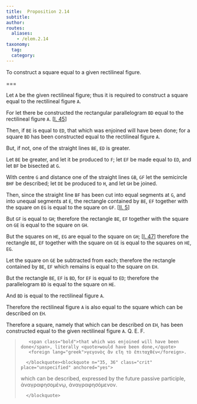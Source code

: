 ```yaml
---
title:  Proposition 2.14
subtitle:
author:
routes:
  aliases:
    - /elem.2.14
taxonomy:
  tag:
  category:
---
```


To construct a square equal to a given rectilineal figure.

===

Let `A` be the given rectilineal figure; thus it is required to construct a square equal to the rectilineal figure `A`.
<!-- <lb n="5"/> -->

For let there be constructed the rectangular parallelogram `BD` equal to the rectilineal figure `A`. [<a href="/elem.1.45">I. 45</a>]

Then, if `BE` is equal to `ED`, that which was enjoined will have been done; for a square `BD` has been constructed equal to the rectilineal figure `A`. <lb n="10"/>

But, if not, one of the straight lines `BE`, `ED` is greater.

Let `BE` be greater, and let it be produced to `F`; let `EF` be made equal to `ED`, and let `BF` be bisected at `G`.

With centre `G` and distance one of the straight lines `GB`, `GF` let the semicircle `BHF` be described; let `DE` be produced <lb n="15"/>to `H`, and let `GH` be joined.

Then, since the straight line `BF` has been cut into equal segments at `G`, and into unequal segments at `E`, <span class="center">the rectangle contained by `BE`, `EF` together with the square on `EG` is equal to the square on `GF`. [<a href="/elem.2.5">II. 5</a>]</span>
<!-- <lb n="20"/> -->

But `GF` is equal to `GH`; therefore the rectangle `BE`, `EF` together with the square on `GE` is equal to the square on `GH`.

But the squares on `HE`, `EG` are equal to the square on `GH`; [<a href="/elem.1.47">I. 47</a>] <lb n="25"/>therefore the rectangle `BE`, `EF` together with the square on `GE` is equal to the squares on `HE`, `EG`.

Let the square on `GE` be subtracted from each; <pb n="410"/><span class="center">therefore the rectangle contained by `BE`, `EF` which remains is equal to the square on `EH`.</span>
<!-- <lb n="30"/> -->

But the rectangle `BE`, `EF` is `BD`, for `EF` is equal to `ED`; <span class="center">therefore the parallelogram `BD` is equal to the square on `HE`.</span>

And `BD` is equal to the rectilineal figure `A`.

Therefore the rectilineal figure `A` is also equal to the square <lb n="35"/>which can be described on `EH`.

Therefore a square, namely that which can be described on `EH`, has been constructed equal to the given rectilineal figure `A`. Q. E. F.
<blockquote n="7" class="crit" place="unspecified" anchored="yes">

       <span class="bold">that which was enjoined will have been done</span>, literally <quote>would have been done,</quote>
       <foreign lang="greek">γεγονὸς ἂν εἴη τὸ ἐπιταχθέν</foreign>.

      </blockquote><blockquote n="35, 36" class="crit" place="unspecified" anchored="yes">

<span class="bold">which can be described</span>, expressed by the future passive participle, <foreign lang="greek">ἀναγραφησομἑνῳ, ἀναγραφησόμενον</foreign>.

      </blockquote>
